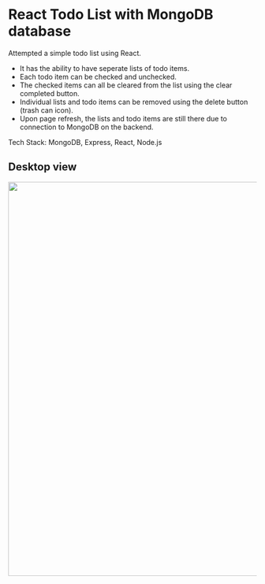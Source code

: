 # React Todo List with MongoDB database

Attempted a simple todo list using React.

- It has the ability to have seperate lists of todo items.
- Each todo item can be checked and unchecked.
- The checked items can all be cleared from the list using the clear completed button.
- Individual lists and todo items can be removed using the delete button (trash can icon).
- Upon page refresh, the lists and todo items are still there due to connection to MongoDB on the backend.


Tech Stack: MongoDB, Express, React, Node.js

## Desktop view

<img src="./src/assets/ss_desktop2.png" width='800px' height='auto'>
